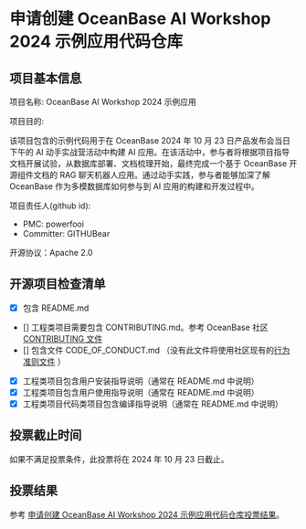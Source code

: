 # 申请创建 OceanBase AI Workshop 2024 示例应用代码仓库

## 项目基本信息

项目名称: OceanBase AI Workshop 2024 示例应用

项目目的:

该项目包含的示例代码用于在 OceanBase 2024 年 10 月 23 日产品发布会当日下午的 AI 动手实战营活动中构建 AI 应用。在该活动中，参与者将根据项目指导文档开展试验，从数据库部署、文档梳理开始，最终完成一个基于 OceanBase 开源组件文档的 RAG 聊天机器人应用。通过动手实践，参与者能够加深了解 OceanBase 作为多模数据库如何参与到 AI 应用的构建和开发过程中。

项目责任人(github id):

- PMC: powerfooi
- Committer: GITHUBear

开源协议：Apache 2.0

## 开源项目检查清单

- [x] 包含 README.md
- [] 工程类项目需要包含 CONTRIBUTING.md。参考 OceanBase 社区 [CONTRIBUTING 文件](https://github.com/oceanbase/.github/blob/main/CONTRIBUTING.md)
- [] 包含文件 CODE_OF_CONDUCT.md （没有此文件将使用社区现有的[行为准则文件](https://github.com/oceanbase/.github/blob/main/CODE_OF_CONDUCT.md) ）
- [x] 工程类项目包含用户安装指导说明（通常在 README.md 中说明）
- [x] 工程类项目包含用户使用指导说明（通常在 README.md 中说明）
- [x] 工程类项目代码类项目包含编译指导说明（通常在 README.md 中说明）

## 投票截止时间

如果不满足投票条件，此投票将在 2024 年 10 月 23 日截止。

## 投票结果

参考 [申请创建 OceanBase AI Workshop 2024 示例应用代码仓库投票结果](https://github.com/oceanbase/community/pull/18)。
